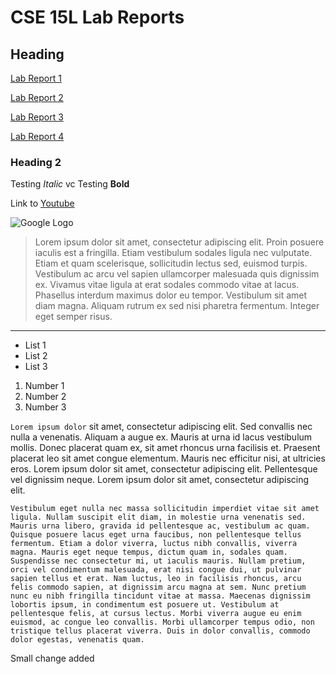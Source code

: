 # CSE 15L Lab Reports
## Heading
[Lab Report 1](https://ausjung.github.io/cse15l-lab-reports/lab-report-1-week-2.html)

[Lab Report 2](https://ausjung.github.io/cse15l-lab-reports/lab-report-2-week-4.html)

[Lab Report 3](https://ausjung.github.io/cse15l-lab-reports/lab-report-3-week-6.html)

[Lab Report 4](https://ausjung.github.io/cse15l-lab-reports/lab-report-4-week-8.html)

### Heading 2
Testing *Italic* vc Testing **Bold**

Link to [Youtube](https://www.youtube.com/)

![Google Logo](https://upload.wikimedia.org/wikipedia/commons/thumb/7/77/Google_Images_2015_logo.svg/2880px-Google_Images_2015_logo.svg.png)
> Lorem ipsum dolor sit amet, consectetur adipiscing elit. Proin posuere iaculis est a fringilla. Etiam vestibulum sodales ligula nec vulputate. Etiam et quam scelerisque, sollicitudin lectus sed, euismod turpis. Vestibulum ac arcu vel sapien ullamcorper malesuada quis dignissim ex. Vivamus vitae ligula at erat sodales commodo vitae at lacus. Phasellus interdum maximus dolor eu tempor. Vestibulum sit amet diam magna. Aliquam rutrum ex sed nisi pharetra fermentum. Integer eget semper risus.
___
* List 1
* List 2
* List 3

1. Number 1
2. Number 2
3. Number 3



`Lorem ipsum dolor` sit amet, consectetur adipiscing elit. Sed convallis nec nulla a venenatis. Aliquam a augue ex. Mauris at urna id lacus vestibulum mollis. Donec placerat quam ex, sit amet rhoncus urna facilisis et. Praesent placerat leo sit amet congue elementum. Mauris nec efficitur nisi, at ultricies eros. Lorem ipsum dolor sit amet, consectetur adipiscing elit. Pellentesque vel dignissim neque. Lorem ipsum dolor sit amet, consectetur adipiscing elit.
```
Vestibulum eget nulla nec massa sollicitudin imperdiet vitae sit amet ligula. Nullam suscipit elit diam, in molestie urna venenatis sed. Mauris urna libero, gravida id pellentesque ac, vestibulum ac quam. Quisque posuere lacus eget urna faucibus, non pellentesque tellus fermentum. Etiam a dolor viverra, luctus nibh convallis, viverra magna. Mauris eget neque tempus, dictum quam in, sodales quam. Suspendisse nec consectetur mi, ut iaculis mauris. Nullam pretium, orci vel condimentum malesuada, erat nisi congue dui, ut pulvinar sapien tellus et erat. Nam luctus, leo in facilisis rhoncus, arcu felis commodo sapien, at dignissim arcu magna at sem. Nunc pretium nunc eu nibh fringilla tincidunt vitae at massa. Maecenas dignissim lobortis ipsum, in condimentum est posuere ut. Vestibulum at pellentesque felis, at cursus lectus. Morbi viverra augue eu enim euismod, ac congue leo convallis. Morbi ullamcorper tempus odio, non tristique tellus placerat viverra. Duis in dolor convallis, commodo dolor egestas, venenatis quam.
```
Small change added
